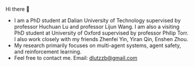 Hi there 👋
- I am a PhD student at Dalian University of Technology supervised by professor Huchuan Lu and professor Lijun Wang. I am also a visiting PhD student at University of Oxford supervised by professor Philip Torr. I also work closely with my friends Zhenfei Yin, Yiran Qin, Enshen Zhou.
- My research primarily focuses on multi-agent systems, agent safety, and reinforcement learning.
- Feel free to contact me. Email: dlutzzb@gmail.com
